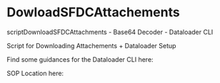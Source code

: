 # DowloadSFDCAttachements
scriptDownloadSFDCAttachments - Base64 Decoder - Dataloader CLI

Script for Downloading Attachements + Dataloader Setup

Find some guidances for the Dataloader CLI here:

SOP Location here:
